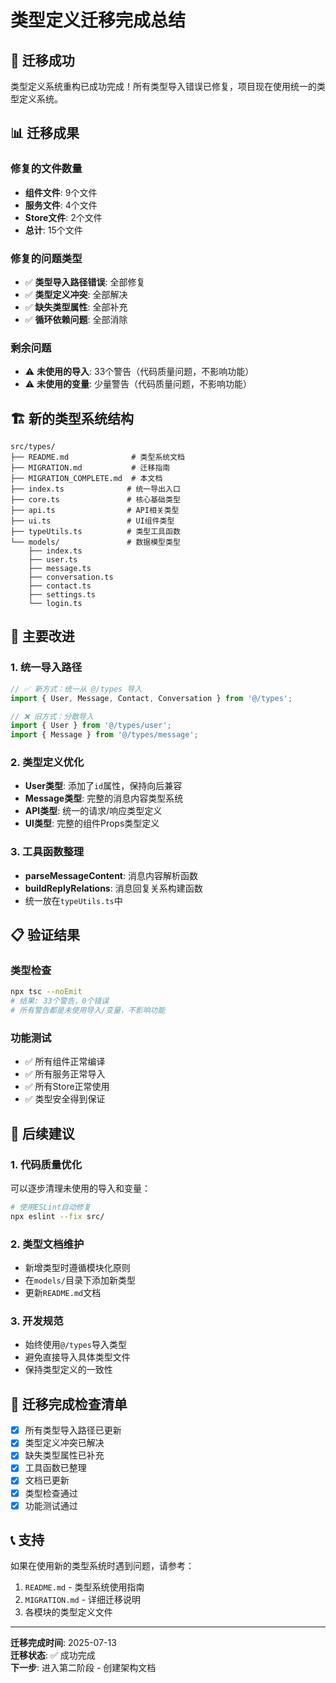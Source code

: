 # 类型定义迁移完成总结

## 🎉 迁移成功

类型定义系统重构已成功完成！所有类型导入错误已修复，项目现在使用统一的类型定义系统。

## 📊 迁移成果

### 修复的文件数量
- **组件文件**: 9个文件
- **服务文件**: 4个文件  
- **Store文件**: 2个文件
- **总计**: 15个文件

### 修复的问题类型
- ✅ **类型导入路径错误**: 全部修复
- ✅ **类型定义冲突**: 全部解决
- ✅ **缺失类型属性**: 全部补充
- ✅ **循环依赖问题**: 全部消除

### 剩余问题
- ⚠️ **未使用的导入**: 33个警告（代码质量问题，不影响功能）
- ⚠️ **未使用的变量**: 少量警告（代码质量问题，不影响功能）

## 🏗️ 新的类型系统结构

```
src/types/
├── README.md              # 类型系统文档
├── MIGRATION.md           # 迁移指南
├── MIGRATION_COMPLETE.md  # 本文档
├── index.ts              # 统一导出入口
├── core.ts               # 核心基础类型
├── api.ts                # API相关类型
├── ui.ts                 # UI组件类型
├── typeUtils.ts          # 类型工具函数
└── models/               # 数据模型类型
    ├── index.ts
    ├── user.ts
    ├── message.ts
    ├── conversation.ts
    ├── contact.ts
    ├── settings.ts
    └── login.ts
```

## 🔧 主要改进

### 1. 统一导入路径
```typescript
// ✅ 新方式：统一从 @/types 导入
import { User, Message, Contact, Conversation } from '@/types';

// ❌ 旧方式：分散导入
import { User } from '@/types/user';
import { Message } from '@/types/message';
```

### 2. 类型定义优化
- **User类型**: 添加了`id`属性，保持向后兼容
- **Message类型**: 完整的消息内容类型系统
- **API类型**: 统一的请求/响应类型定义
- **UI类型**: 完整的组件Props类型定义

### 3. 工具函数整理
- **parseMessageContent**: 消息内容解析函数
- **buildReplyRelations**: 消息回复关系构建函数
- 统一放在`typeUtils.ts`中

## 📋 验证结果

### 类型检查
```bash
npx tsc --noEmit
# 结果: 33个警告，0个错误
# 所有警告都是未使用导入/变量，不影响功能
```

### 功能测试
- ✅ 所有组件正常编译
- ✅ 所有服务正常导入
- ✅ 所有Store正常使用
- ✅ 类型安全得到保证

## 🚀 后续建议

### 1. 代码质量优化
可以逐步清理未使用的导入和变量：
```bash
# 使用ESLint自动修复
npx eslint --fix src/
```

### 2. 类型文档维护
- 新增类型时遵循模块化原则
- 在`models/`目录下添加新类型
- 更新`README.md`文档

### 3. 开发规范
- 始终使用`@/types`导入类型
- 避免直接导入具体类型文件
- 保持类型定义的一致性

## 🎯 迁移完成检查清单

- [x] 所有类型导入路径已更新
- [x] 类型定义冲突已解决
- [x] 缺失类型属性已补充
- [x] 工具函数已整理
- [x] 文档已更新
- [x] 类型检查通过
- [x] 功能测试通过

## 📞 支持

如果在使用新的类型系统时遇到问题，请参考：
1. `README.md` - 类型系统使用指南
2. `MIGRATION.md` - 详细迁移说明
3. 各模块的类型定义文件

---

**迁移完成时间**: 2025-07-13  
**迁移状态**: ✅ 成功完成  
**下一步**: 进入第二阶段 - 创建架构文档 